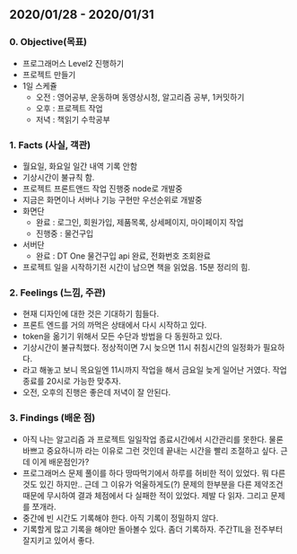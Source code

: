 ## 2020/01/28 - 2020/01/31

### 0. Objective(목표)

- 프로그래머스 Level2 진행하기
- 프로젝트 만들기
- 1일 스케쥴
  - 오전 : 영어공부, 운동하며 동영상시청, 알고리즘 공부, 1커밋하기
  - 오후 : 프로젝트 작업
  - 저녁 : 책읽기 수학공부

### 1. Facts (사실, 객관)

- 월요일, 화요일 일간 내역 기록 안함
- 기상시간이 불규칙 함.
- 프로젝트 프론트앤드 작업 진행중 node로 개발중
- 지금은 화면이나 서버나 기능 구현만 우선순위로 개발중
- 화면단
  - 완료 : 로그인, 회원가입, 제품목록, 상세페이지, 마이페이지 작업
  - 진행중 : 물건구입
- 서버단
  - 완료 : DT One 물건구입 api 완료, 전화번호 조회완료
- 프로젝트 일을 시작하기전 시간이 남으면 책을 읽었음. 15분 정리의 힘.

### 2. Feelings (느낌, 주관)

- 현재 디자인에 대한 것은 기대하기 힘들다.
- 프론트 엔드를 거의 까먹은 상태에서 다시 시작하고 있다.
- token을 옮기기 위해서 모든 수단과 방법을 다 동원하고 있다.
- 기상시간이 불규칙했다. 정상적이면 7시 늦으면 11시 취침시간의 일정화가 필요하다.
- 라고 해놓고 보니 목요일엔 11시까지 작업을 해서 금요일 늦게 일어난 거였다. 작업종료를 20시로 가능한 맞추자.
- 오전, 오후의 진행은 좋은데 저녁이 잘 안된다.

### 3. Findings (배운 점)

- 아직 나는 알고리즘 과 프로젝트 일일작업 종료시간에서 시간관리를 못한다. 물론 바쁘고 중요하니까 라는 이유로 그런 것인데 끝내는 시간을 빨리 조절하고 싶다. 근데 이게 배운점인가?
- 프로그래머스 문제 풀이를 하다 땅따먹기에서 하루를 허비한 적이 있었다. 뭐 다른 것도 있긴 하지만.. 근데 그 이유가 억울하게도(?) 문제의 한부분을 다른 제약조건 때문에 무시하여 결과 체점에서 다 실패한 적이 있었다. 제발 다 읽자. 그리고 문제를 쪼개라.
- 중간에 빈 시간도 기록해야 한다. 아직 기록이 정밀하지 않다.
- 기록할게 많고 기록을 해야만 돌아볼수 있다. 좀더 기록하자. 주간TIL을 전주부터 잘지키고 있어서 좋다.
